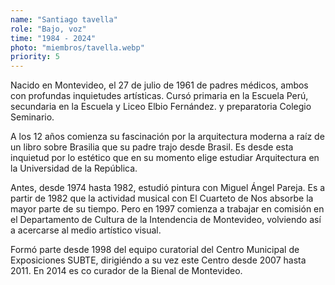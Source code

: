 ```yaml
---
name: "Santiago tavella"
role: "Bajo, voz"
time: "1984 - 2024"
photo: "miembros/tavella.webp"
priority: 5
---
```


Nacido en Montevideo, el 27 de julio de 1961 de padres médicos, ambos con
profundas inquietudes artísticas. Cursó primaria en la Escuela Perú, secundaria
en la Escuela y Liceo Elbio Fernández. y preparatoria Colegio Seminario.

A los 12 años comienza su fascinación por la arquitectura moderna a raíz de un
libro sobre Brasilia que su padre trajo desde Brasil. Es desde esta inquietud por
lo estético que en su momento elige estudiar Arquitectura en la Universidad de la República.

Antes, desde 1974 hasta 1982, estudió pintura con Miguel Ángel Pareja. Es a partir
de 1982 que la actividad musical con El Cuarteto de Nos absorbe la mayor parte
de su tiempo. Pero en 1997 comienza a trabajar en comisión en el Departamento
de Cultura de la Intendencia de Montevideo, volviendo así a acercarse al medio artístico visual.

Formó parte desde 1998 del equipo curatorial del Centro Municipal de
Exposiciones SUBTE, dirigiéndo a su vez este Centro desde 2007 hasta 2011.
En 2014 es co curador de la Bienal de Montevideo.
